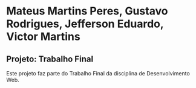 # Mateus Martins Peres, Gustavo Rodrigues, Jefferson Eduardo, Victor Martins

## Projeto: Trabalho Final

Este projeto faz parte do Trabalho Final da disciplina de Desenvolvimento Web.
